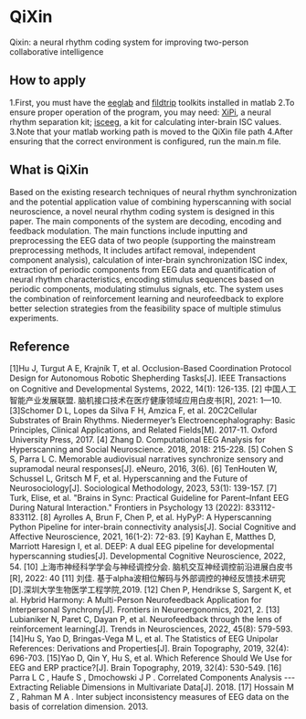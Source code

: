 # QiXin
Qixin: a neural rhythm coding system for improving two-person collaborative intelligence
## How to apply
1.First, you must have the [eeglab](https://sccn.ucsd.edu/eeglab/download.php) and [fildtrip](https://www.fieldtriptoolbox.org/download/) toolkits installed in matlab
2.To ensure proper operation of the program, you may need:
[XiPi](https://github.com/ShiangHu/Xi-Pi), a neural rhythm separation kit;
[isceeg](https://www.youtube.com/watch?v=DEo-rw2TeAU), a kit for calculating inter-brain ISC values.
3.Note that your matlab working path is moved to the QiXin file path
4.After ensuring that the correct environment is configured, run the main.m file.
## What is QiXin
Based on the existing research techniques of neural rhythm synchronization and the potential application value of combining hyperscanning with social neuroscience, a novel neural rhythm coding system is designed in this paper. The main components of the system are decoding, encoding and feedback modulation. The main functions include inputting and preprocessing the EEG data of two people (supporting the mainstream preprocessing methods, It includes artifact removal, independent component analysis), calculation of inter-brain synchronization ISC index, extraction of periodic components from EEG data and quantification of neural rhythm characteristics, encoding stimulus sequences based on periodic components, modulating stimulus signals, etc. The system uses the combination of reinforcement learning and neurofeedback to explore better selection strategies from the feasibility space of multiple stimulus experiments. 
## Reference
[1]Hu J, Turgut A E, Krajník T, et al. Occlusion-Based Coordination Protocol Design for Autonomous Robotic Shepherding Tasks[J]. IEEE Transactions on Cognitive and Developmental Systems, 2022, 14(1): 126-135.
[2] 中国人工智能产业发展联盟. 脑机接口技术在医疗健康领域应用白皮书[R], 2021: 1—10.
[3]Schomer D L, Lopes da Silva F H, Amzica F, et al. 20C2Cellular Substrates of Brain Rhythms. Niedermeyer’s Electroencephalography: Basic Principles, Clinical Applications, and Related Fields[M]. 2017-11. Oxford University Press, 2017.
[4] Zhang D. Computational EEG Analysis for Hyperscanning and Social Neuroscience. 2018, 2018: 215-228.
[5] Cohen S S, Parra L C. Memorable audiovisual narratives synchronize sensory and supramodal neural responses[J]. eNeuro, 2016, 3(6).
[6] TenHouten W, Schussel L, Gritsch M F, et al. Hyperscanning and the Future of Neurosociology[J]. Sociological Methodology, 2023, 53(1): 139-157.
[7] Turk, Elise, et al. "Brains in Sync: Practical Guideline for Parent–Infant EEG During Natural Interaction." Frontiers in Psychology 13 (2022): 833112-833112.
[8] Ayrolles A, Brun F, Chen P, et al. HyPyP: A Hyperscanning Python Pipeline for inter-brain connectivity analysis[J]. Social Cognitive and Affective Neuroscience, 2021, 16(1-2): 72-83.
[9] Kayhan E, Matthes D, Marriott Haresign I, et al. DEEP: A dual EEG pipeline for developmental hyperscanning studies[J]. Developmental Cognitive Neuroscience, 2022, 54. 
[10] 上海市神经科学学会与神经调控分会. 脑机交互神经调控前沿进展白皮书[R], 2022: 40
[11] 刘佳. 基于alpha波相位解码与外部调控的神经反馈技术研究[D].深圳大学生物医学工程学院,2019.
[12] Chen P, Hendrikse S, Sargent K, et al. Hybrid Harmony: A Multi-Person Neurofeedback Application for Interpersonal Synchrony[J]. Frontiers in Neuroergonomics, 2021, 2.
[13] Lubianiker N, Paret C, Dayan P, et al. Neurofeedback through the lens of reinforcement learning[J]. Trends in Neurosciences, 2022, 45(8): 579-593.
[14]Hu S, Yao D, Bringas-Vega M L, et al. The Statistics of EEG Unipolar References: Derivations and Properties[J]. Brain Topography, 2019, 32(4): 696-703.
[15]Yao D, Qin Y, Hu S, et al. Which Reference Should We Use for EEG and ERP practice?[J]. Brain Topography, 2019, 32(4): 530-549.
[16] Parra L C ,  Haufe S ,  Dmochowski J P . Correlated Components Analysis --- Extracting Reliable Dimensions in Multivariate Data[J].  2018.
[17] Hossain M Z , Rahman M A . Inter subject inconsistency measures of EEG data on the basis of correlation dimension. 2013.
